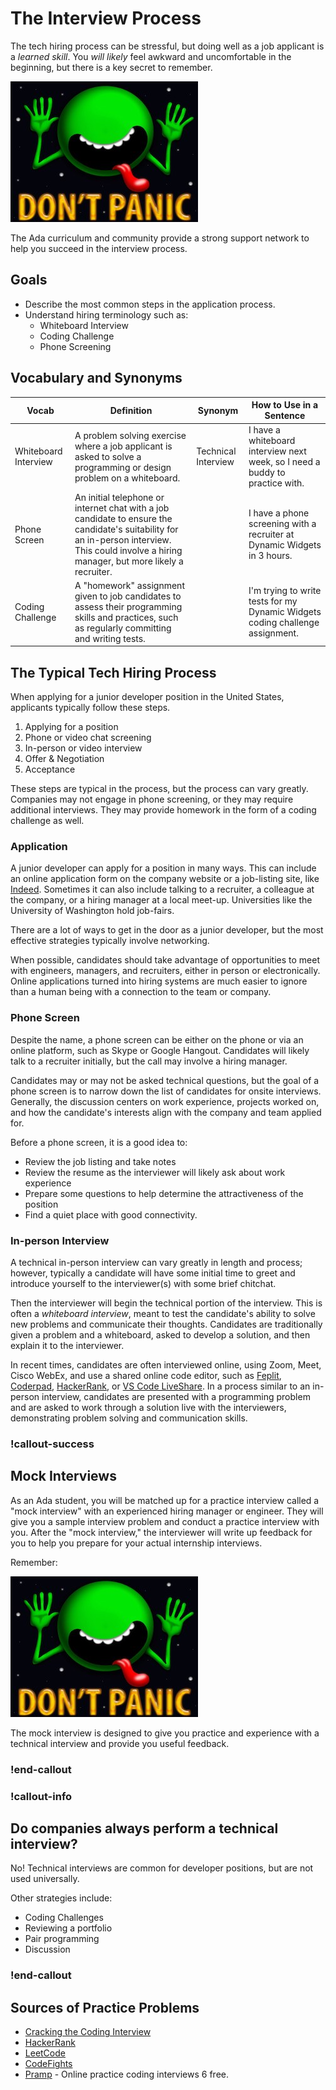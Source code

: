 # The Interview Process

The tech hiring process can be stressful, but doing well as a job applicant is a _learned skill_.  You _will likely_ feel awkward and uncomfortable in the beginning, but there is a key secret to remember.

![don't panic](/assets/interview-process_interview-introduction_dont-panic.jpg)

The Ada curriculum and community provide a strong support network to help you succeed in the interview process.

## Goals

- Describe the most common steps in the application process.
- Understand hiring terminology such as:
  - Whiteboard Interview
  - Coding Challenge
  - Phone Screening

## Vocabulary and Synonyms

| Vocab	|  Definition	| Synonym | How to Use in a Sentence |
|---	|---	|---	|---	|
|  Whiteboard Interview  	|  A problem solving exercise where a job applicant is asked to solve a programming or design problem on a whiteboard. 	|    Technical Interview	|   I have a whiteboard interview next week, so I need a buddy to practice with. 	|
| Phone Screen | An initial telephone or internet chat with a job candidate to ensure the candidate's suitability for an in-person interview.  This could involve a hiring manager, but more likely a recruiter. | &nbsp; | I have a phone screening with a recruiter at Dynamic Widgets in 3 hours. | 
| Coding Challenge | A "homework" assignment given to job candidates to assess their programming skills and practices, such as regularly committing and writing tests. |  | I'm trying to write tests for my Dynamic Widgets coding challenge assignment. 

## The Typical Tech Hiring Process

When applying for a junior developer position in the United States, applicants typically follow these steps.

1. Applying for a position
1. Phone or video chat screening
1. In-person or video interview
1. Offer & Negotiation
1. Acceptance

These steps are typical in the process, but the process can vary greatly.  Companies may not engage in phone screening, or they may require additional interviews. They may provide homework in the form of a coding challenge as well.

### Application

A junior developer can apply for a position in many ways. This can include an online application form on the company website or a job-listing site, like [Indeed](https://www.indeed.com/q-Apply-jobs.html).  Sometimes it can also include talking to a recruiter, a colleague at the company, or a hiring manager at a local meet-up.  Universities like the University of Washington hold job-fairs.  

There are a lot of ways to get in the door as a junior developer, but the most effective strategies typically involve networking.  

When possible, candidates should take advantage of opportunities to meet with engineers, managers, and recruiters, either in person or electronically.  Online applications turned into hiring systems are much easier to ignore than a human being with a connection to the team or company.

### Phone Screen

Despite the name, a phone screen can be either on the phone or via an online platform, such as Skype or Google Hangout.  Candidates will likely talk to a recruiter initially, but the call may involve a hiring manager.  

Candidates may or may not be asked technical questions, but the goal of a phone screen is to narrow down the list of candidates for onsite interviews.  Generally, the discussion centers on work experience, projects worked on, and how the candidate's interests align with the company and team applied for.

Before a phone screen, it is a good idea to:

- Review the job listing and take notes
- Review the resume as the interviewer will likely ask about work experience
- Prepare some questions to help determine the attractiveness of the position
- Find a quiet place with good connectivity.

### In-person Interview

A technical in-person interview can vary greatly in length and process; however, typically a candidate will have some initial time to greet and introduce yourself to the interviewer(s) with some brief chitchat.  

Then the interviewer will begin the technical portion of the interview.  This is often a _whiteboard interview_, meant to test the candidate's ability to solve new problems and communicate their thoughts.  Candidates are traditionally given a problem and a whiteboard, asked to develop a solution, and then explain it to the interviewer.

In recent times, candidates are often interviewed online, using Zoom, Meet, Cisco WebEx, and use a shared online code editor, such as [Feplit](https://replit.com/), [Coderpad](https://coderpad.io/), [HackerRank](https://hackerrank.com/), or [VS Code LiveShare](https://docs.microsoft.com/en-us/visualstudio/liveshare/use/vscode).  In a process similar to an in-person interview, candidates are presented with a programming problem and are asked to work through a solution live with the interviewers, demonstrating problem solving and communication skills.

### !callout-success

## Mock Interviews

As an Ada student, you will be matched up for a practice interview called a "mock interview" with an experienced hiring manager or engineer.  They will give you a sample interview problem and conduct a practice interview with you.  After the "mock interview," the interviewer will write up feedback for you to help you prepare for your actual internship interviews.

Remember:  

![don't panic](/assets/interview-process_interview-introduction_dont-panic.jpg)

The mock interview is designed to give you practice and experience with a technical interview and provide you useful feedback.

### !end-callout


### !callout-info

## Do companies always perform a technical interview?

No!  Technical interviews are common for developer positions, but are not used universally.

Other strategies include:

- Coding Challenges
- Reviewing a portfolio
- Pair programming
- Discussion

### !end-callout

## Sources of Practice Problems

- [Cracking the Coding Interview](http://www.crackingthecodinginterview.com/contents.html)
- [HackerRank](https://www.hackerrank.com/)
- [LeetCode](https://leetcode.com/)
- [CodeFights](https://codefights.com/)
- [Pramp](https://www.pramp.com/) - Online practice coding interviews 6 free.
